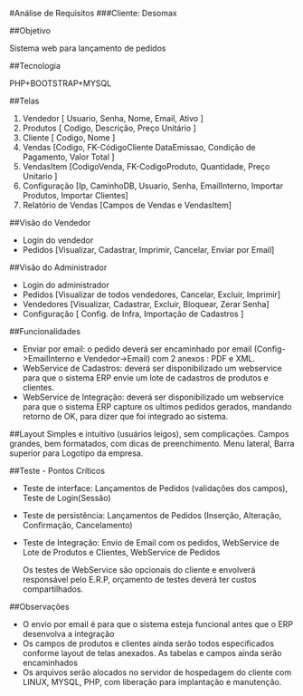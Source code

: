 #Análise de Requisitos
###Cliente: Desomax

##Objetivo

Sistema web para lançamento de pedidos

##Tecnologia

PHP+BOOTSTRAP+MYSQL

##Telas

1. Vendedor [ Usuario, Senha, Nome, Email, Ativo ]
2. Produtos [ Codigo, Descrição, Preço Unitário ]
3. Cliente [ Codigo, Nome ]
4. Vendas [Codigo, FK-CódigoCliente DataEmissao, Condição de Pagamento, Valor Total ]
5. VendasItem [CodigoVenda, FK-CodigoProduto, Quantidade, Preço Unitario ]
6. Configuração [Ip, CaminhoDB, Usuario, Senha, EmailInterno, Importar Produtos, Importar Clientes]
7. Relatório de Vendas [Campos de Vendas e VendasItem]

##Visão do Vendedor
- Login do vendedor
- Pedidos [Visualizar, Cadastrar, Imprimir, Cancelar, Enviar por Email]

##Visão do Administrador
- Login do administrador
- Pedidos [Visualizar de todos vendedores, Cancelar, Excluir, Imprimir]
- Vendedores [Visualizar, Cadastrar, Excluir, Bloquear, Zerar Senha]
- Configuração [ Config. de Infra, Importação de Cadastros ]

##Funcionalidades
- Enviar por email: o pedido deverá ser encaminhado por email (Config->EmailInterno e Vendedor->Email) com 2 anexos : PDF e XML.
- WebService de Cadastros: deverá ser disponibilizado um webservice para que o sistema ERP envie um lote de cadastros de produtos e clientes. 
- WebService de Integração: deverá ser disponibilizado um webservice para que o sistema ERP capture os ultimos pedidos gerados, mandando retorno de OK, para dizer que foi integrado ao sistema.

##Layout
Simples e intuitivo (usuários leigos), sem complicações. Campos grandes, bem formatados, com dicas de preenchimento. Menu lateral, Barra superior para Logotipo da empresa.

##Teste - Pontos Críticos

- Teste de interface: Lançamentos de Pedidos (validações dos campos), Teste de Login(Sessão)
- Teste de persistência: Lançamentos de Pedidos (Inserção, Alteração, Confirmação, Cancelamento)
- Teste de Integração: Envio de Email com os pedidos, WebService de Lote de Produtos e Clientes, WebService de Pedidos

  Os testes de WebService são opcionais do cliente e envolverá responsável pelo E.R.P, orçamento de testes deverá ter custos compartilhados.

##Observações

- O envio por email é para que o sistema esteja funcional antes que o ERP desenvolva a integração
- Os campos de produtos e clientes ainda serão todos especificados conforme layout de telas anexados. As tabelas e campos ainda serão encaminhados
- Os arquivos serão alocados no servidor de hospedagem do cliente com LINUX, MYSQL, PHP, com liberação para implantação e manutenção.

